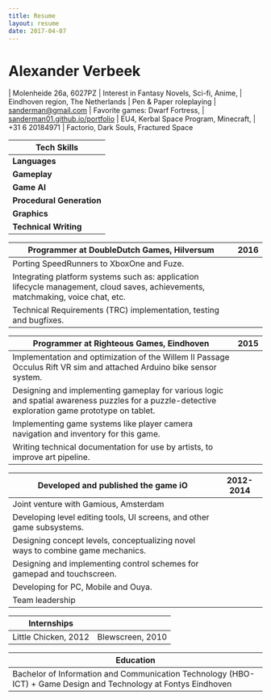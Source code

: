 ```yaml
---
title: Resume
layout: resume
date: 2017-04-07
---
```


# Alexander Verbeek

| Molenheide 26a, 6027PZ | Interest in Fantasy Novels, Sci-fi, Anime,
| Eindhoven region, The Netherlands | Pen & Paper roleplaying
| [sanderman@gmail.com](mailto:sanderman@gmail.com) | Favorite games: Dwarf Fortress, 
| [sanderman01.github.io/portfolio](http://sanderman01.github.io/portfolio) | EU4, Kerbal Space Program, Minecraft, 
| +31 6 20184971 | Factorio, Dark Souls, Fractured Space

| Tech Skills |
| --- |
| **Languages** | C#, C++, Java, Haskell, Others. Currently studying Rust. |
| **Gameplay** | Design + implementation + UX |
| **Game AI** | eg. flocking, pathfinding and actor behaviours |
| **Procedural Generation** | eg. generating triangle meshes, landscapes, textures |
| **Graphics** | HLSL vertex, geometry, fragment and compute shaders |
| **Technical Writing** | eg. Guidelines, Documentation |

| Programmer at DoubleDutch Games, Hilversum | 2016 |
| --- | --- |
| Porting SpeedRunners to XboxOne and Fuze.  
| Integrating platform systems such as: application lifecycle management, cloud saves, achievements, matchmaking, voice chat, etc. |
| Technical Requirements (TRC) implementation, testing and bugfixes. |

| Programmer at Righteous Games, Eindhoven | 2015 |
| --- | --- |
| Implementation and optimization of the Willem II Passage Occulus Rift VR sim and attached Arduino bike sensor system. |
| Designing and implementing gameplay for various logic and spatial awareness puzzles for a puzzle-detective exploration game prototype on tablet. |
| Implementing game systems like player camera navigation and inventory for this game.
| Writing technical documentation for use by artists, to improve art pipeline.

| Developed and published the game iO | 2012-2014
| --- | --- |
| Joint venture with Gamious, Amsterdam |
| Developing level editing tools, UI screens, and other game subsystems. |
| Designing concept levels, conceptualizing novel ways to combine game mechanics. |
| Designing and implementing control schemes for gamepad and touchscreen. |
| Developing for PC, Mobile and Ouya. |
| Team leadership |

| Internships |   |
| --- | --- |
| Little Chicken, 2012 | Blewscreen, 2010

| Education |
| --- |
| Bachelor of Information and Communication Technology (HBO-ICT) + Game Design and Technology at Fontys Eindhoven |
